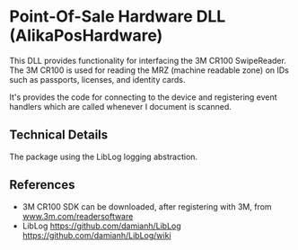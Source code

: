 # Point-Of-Sale Hardware DLL (AlikaPosHardware)

This DLL provides functionality for interfacing the 3M CR100 SwipeReader.  The 3M CR100 is used for reading the MRZ (machine readable zone)
on IDs such as passports, licenses, and identity cards.

It's provides the code for connecting to the device and registering event handlers which are called whenever I document is scanned.

## Technical Details

The package using the LibLog logging abstraction.

## References

- 3M CR100 SDK can be downloaded, after registering with 3M, from www.3m.com/readersoftware 
- LibLog https://github.com/damianh/LibLog https://github.com/damianh/LibLog/wiki

